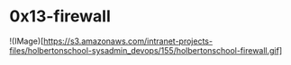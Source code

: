 # 0x13-firewall

!(IMage)[https://s3.amazonaws.com/intranet-projects-files/holbertonschool-sysadmin_devops/155/holbertonschool-firewall.gif]